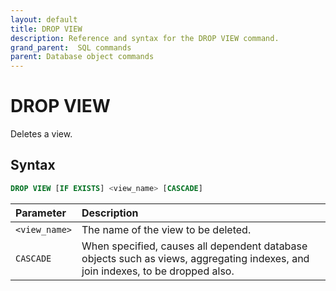 ```yaml
---
layout: default
title: DROP VIEW
description: Reference and syntax for the DROP VIEW command.
grand_parent:  SQL commands
parent: Database object commands
---
```


# DROP VIEW

Deletes a view.

## Syntax

```sql
DROP VIEW [IF EXISTS] <view_name> [CASCADE]
```

| Parameter     | Description                         |
| :------------- | :----------------------------------- |
| `<view_name>` | The name of the view to be deleted. |
| `CASCADE`       | When specified, causes all dependent database objects such as views, aggregating indexes, and join indexes, to be dropped also. |

